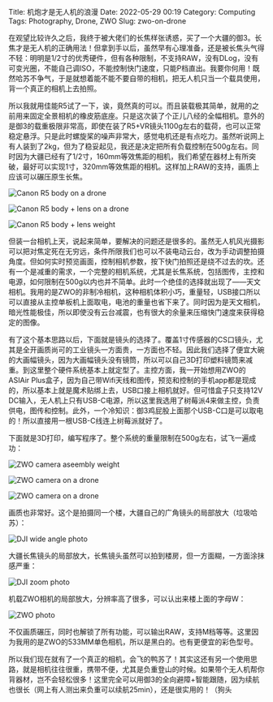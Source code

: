 Title: 机炮才是无人机的浪漫
Date: 2022-05-29 00:19
Category: Computing
Tags: Photography, Drone, ZWO
Slug: zwo-on-drone

在观望比较许久之后，我终于被大佬们的长焦样张诱惑，买了一个大疆的御3。长焦才是无人机的正确用法！但拿到手以后，虽然早有心理准备，还是被长焦头气得不轻：明明是1/2寸的优秀硬件，但有各种限制，不支持RAW，没有DLog，没有可变光圈，不能自己调ISO，不能控制快门速度，只能P档直出。我要你何用！既然哈苏不争气，于是就想着能不能不要自带的相机，把无人机只当一个载具使用，背一个真正的相机上去拍照。
 
所以我就用佳能R5试了一下，诶，竟然真的可以。而且装载极其简单，就用的之前用来固定全景相机的橡皮筋底座。只是这次装了个正儿八经的全幅相机。意外的是御3的载重极限非常高，即使在装了R5+VR镜头1100g左右的载荷，也可以正常稳定悬浮。只是此时螺旋桨的噪声非常大，感觉电机还是有点吃力。虽然听说网上有人装到了2kg，但为了稳妥起见，我还是决定把所有负载控制在500g左右。同时因为大疆已经有了1/2寸，160mm等效焦距的相机，我们希望在器材上有所突破，最好可以实现1寸，320mm等效焦距的相机。这样加上RAW的支持，画质上应该可以碾压原生长焦。
 
![Canon R5 body on a drone](/images/zwo_drone_r5_body.jpg) 

![Canon R5 body + lens on a drone](/images/zwo_drone_r5_lens.jpg) 

![Canon R5 body + lens weight](/images/zwo_drone_r5_weight.jpg) 
 
但装一台相机上天，说起来简单，要解决的问题还是很多的。虽然无人机风光摄影可以把对焦定死在无穷远，条件所限我们也可以不装电动云台，改为手动调整拍摄角度。但如何实时预览画面，控制相机参数，按下快门拍照还是绕不过去的坎。还有一个是减重的需求，一个完整的相机系统，尤其是长焦系统，包括图传，主控和电源，如何限制在500g以内也并不简单。此时一个绝佳的选择就出现了——天文相机。我用的是ZWO的非制冷相机，这种相机体积小巧，重量轻，USB接口所以可以直接从主控单板机上面取电，电池的重量也省下来了。同时因为是天文相机，暗光性能极佳，所以即使没有云台减震，也有很大的余量来压缩快门速度来获得稳定的图像。
 
有了这个基本思路以后，下面就是镜头的选择了。覆盖1寸传感器的CS口镜头，尤其是全开画质尚可的工业镜头一方面贵，一方面也不轻。因此我们选择了便宜大碗的大画幅镜头，因为大画幅镜头没有镜筒，所以可以自己3D打印塑料镜筒来减重。到这里整个硬件系统基本上就定型了。主控方面，我一开始想用ZWO的ASIAir Plus盒子，因为自己带Wifi天线和图传，预览和控制的手机app都是现成的，所以基本上就是魔术贴绑上去，USB口接上相机就好。但可惜盒子只支持12V DC输入，无人机上只有USB-C电源，所以这里我选用了树莓派4来做主控，负责供电，图传和控制。此外，一个冷知识：御3鸡屁股上面那个USB-C口是可以取电的！所以直接用一根USB-C线连上树莓派就好了。
 
下面就是3D打印，编写程序了。整个系统的重量限制在500g左右，试飞一遍成功：
 
![ZWO camera aseembly weight](/images/zwo_drone_weight.jpg) 
 
![ZWO camera on a drone](/images/zwo_drone_2.jpg) 
 
![ZWO camera on a drone](/images/zwo_drone_1.jpg) 
 
 
画质也非常好。这个是拍摄同一个楼，大疆自己的广角镜头的局部放大（垃圾哈苏）：
 
![DJI wide angle photo](/images/zwo_drone_wide_angle.png) 
 
大疆长焦镜头的局部放大，长焦镜头虽然可以拍到楼房，但一方面糊，一方面涂抹感严重：

![DJI zoom photo](/images/zwo_drone_zoom.png) 
 
机载ZWO相机的局部放大，分辨率高了很多，可以认出来楼上面的字母W：
 
![ZWO photo](/images/zwo_drone_zwo.png) 
 
不仅画质碾压，同时也解锁了所有功能，可以输出RAW，支持M档等等。这里因为我用的是ZWO的533MM单色相机，所以是黑白的。也有更便宜的彩色型号。
 
所以我们现在就有了一个真正的相机，会飞的鸭苏了！其实这还有另一个使用思路，就是相机往往很重，携带不便，尤其是负重登山的时候。如果带个无人机帮你背器材，岂不会轻松很多！这里完全可以用御3的全向避障+智能跟随，因为续航也很长（网上有人测出来负重可以续航25min），还是很实用的！（狗头